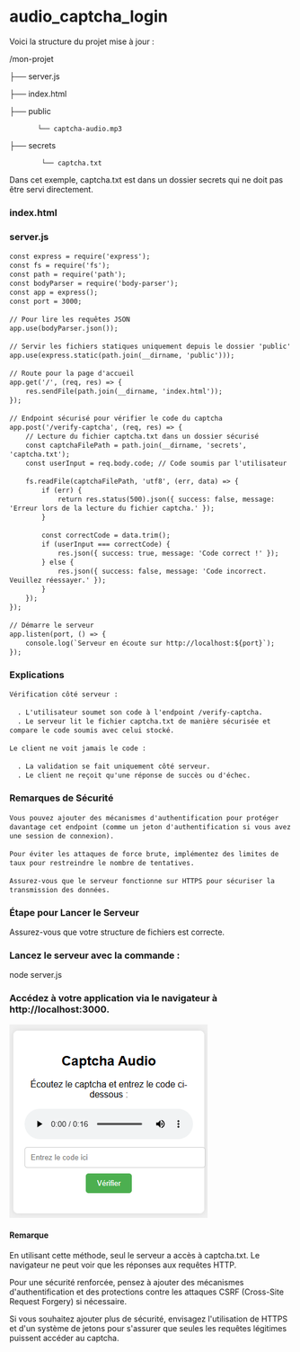 # audio_captcha_login

  Voici la structure du projet mise à jour :
  
   /mon-projet
   
   ├── server.js
  
   ├── index.html
  
   ├── public
   
           └── captcha-audio.mp3
   
   ├── secrets
  
            └── captcha.txt
 
    
  Dans cet exemple, captcha.txt est dans un dossier secrets qui ne doit pas être servi directement.

### index.html


### server.js
    const express = require('express');
    const fs = require('fs');
    const path = require('path');
    const bodyParser = require('body-parser');
    const app = express();
    const port = 3000;
    
    // Pour lire les requêtes JSON
    app.use(bodyParser.json());
    
    // Servir les fichiers statiques uniquement depuis le dossier 'public'
    app.use(express.static(path.join(__dirname, 'public')));
    
    // Route pour la page d'accueil
    app.get('/', (req, res) => {
        res.sendFile(path.join(__dirname, 'index.html'));
    });
    
    // Endpoint sécurisé pour vérifier le code du captcha
    app.post('/verify-captcha', (req, res) => {
        // Lecture du fichier captcha.txt dans un dossier sécurisé
        const captchaFilePath = path.join(__dirname, 'secrets', 'captcha.txt');
        const userInput = req.body.code; // Code soumis par l'utilisateur
    
        fs.readFile(captchaFilePath, 'utf8', (err, data) => {
            if (err) {
                return res.status(500).json({ success: false, message: 'Erreur lors de la lecture du fichier captcha.' });
            }
            
            const correctCode = data.trim();
            if (userInput === correctCode) {
                res.json({ success: true, message: 'Code correct !' });
            } else {
                res.json({ success: false, message: 'Code incorrect. Veuillez réessayer.' });
            }
        });
    });

    // Démarre le serveur
    app.listen(port, () => {
        console.log(`Serveur en écoute sur http://localhost:${port}`);
    });

### Explications
    Vérification côté serveur :
    
      . L'utilisateur soumet son code à l'endpoint /verify-captcha.
      . Le serveur lit le fichier captcha.txt de manière sécurisée et compare le code soumis avec celui stocké.
    
    Le client ne voit jamais le code :
    
      . La validation se fait uniquement côté serveur.
      . Le client ne reçoit qu'une réponse de succès ou d'échec.

### Remarques de Sécurité
    Vous pouvez ajouter des mécanismes d'authentification pour protéger davantage cet endpoint (comme un jeton d'authentification si vous avez une session de connexion).
    
    Pour éviter les attaques de force brute, implémentez des limites de taux pour restreindre le nombre de tentatives.
    
    Assurez-vous que le serveur fonctionne sur HTTPS pour sécuriser la transmission des données.    

### Étape pour Lancer le Serveur

Assurez-vous que votre structure de fichiers est correcte.

### Lancez le serveur avec la commande :

  node server.js

### Accédez à votre application via le navigateur à http://localhost:3000.
![text](image.png)


#### Remarque
  
  En utilisant cette méthode, seul le serveur a accès à captcha.txt. Le navigateur ne peut voir que les réponses aux requêtes HTTP.
  
  Pour une sécurité renforcée, pensez à ajouter des mécanismes d'authentification et des protections contre les attaques CSRF (Cross-Site Request Forgery) si nécessaire.
  
  Si vous souhaitez ajouter plus de sécurité, envisagez l'utilisation de HTTPS et d'un système de jetons pour s'assurer que seules les requêtes légitimes puissent accéder au captcha.
  
